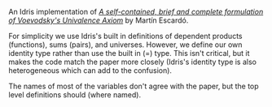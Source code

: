 An Idris implementation of [*A self-contained, brief and complete formulation of Voevodsky's Univalence Axiom*](https://arxiv.org/abs/1803.02294) by Martín Escardó.

For simplicity we use Idris's built in definitions of dependent products (functions), sums (pairs), and universes.
However, we define our own identity type rather than use the built in (=) type. This isn't critical, but it makes
the code match the paper more closely (Idris's identity type is also heterogeneous which can add to the confusion).

The names of most of the variables don't agree with the paper, but the top level definitions should (where named).
